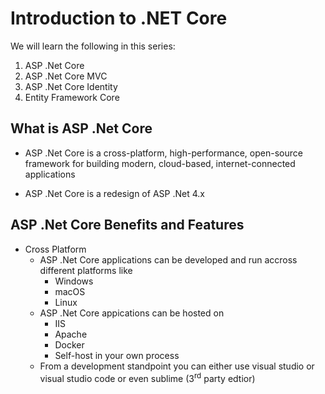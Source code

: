 # Introduction to .NET Core

We will learn the following in this series:

1. ASP .Net Core
2. ASP .Net Core MVC
3. ASP .Net Core Identity
4. Entity Framework Core

## What is ASP .Net Core

- ASP .Net Core is a cross-platform, high-performance, open-source framework for building modern, cloud-based, internet-connected applications

- ASP .Net Core is a redesign of ASP .Net 4.x

## ASP .Net Core Benefits and Features

- Cross Platform
  - ASP .Net Core applications can be developed and run accross different platforms like
    - Windows
    - macOS
    - Linux
  - ASP .Net Core appications can be hosted on
    - IIS
    - Apache
    - Docker
    - Self-host in your own process
  - From a development standpoint you can either use visual studio or visual studio code or even sublime (3<sup>rd</sup> party edtior)
